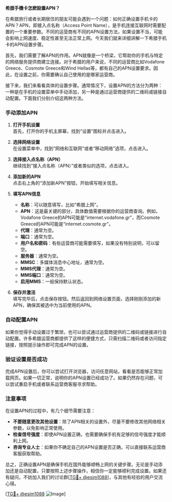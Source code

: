 **希腊手機卡怎麽設置APN？**

在希腊旅行或者长期居住的朋友可能会遇到一个问题：如何正确设置手机卡的APN？APN，即接入点名称（Access Point Name），是手机连接互联网时需要配置的一个重要参数。不同的运营商有不同的APN设置方法，如果设置不当，可能会影响上网速度、稳定性甚至无法正常上网。今天我们就来详细讲解一下希腊手机卡的APN设置步骤。

首先，我们需要了解APN的作用。APN就像是一个桥梁，它帮助你的手机与特定的网络服务提供商建立连接。对于希腊的用户来说，不同的运营商比如Vodafone Greece、Cosmote Greece和Wind Hellas等，都有自己的APN设置要求。因此，在设置之前，你需要确认自己使用的是哪家运营商。

接下来，我们来看看具体的设置步骤。通常情况下，设置APN的方法分为两种：一种是在手机的设置菜单中手动添加，另一种是通过运营商提供的二维码或链接自动配置。下面我们分别介绍这两种方法。

### 手动添加APN

1. **打开手机设置**  
   首先，打开你的手机主屏幕，找到“设置”图标并点击进入。

2. **选择网络设置**  
   在设置菜单中，找到“网络和互联网”或者“移动网络”选项，点击进入。

3. **选择接入点名称（APN）**  
   继续找到“接入点名称（APN）”或者类似的选项，点击进入。

4. **添加新的APN**  
   点击右上角的“添加新APN”按钮，开始填写相关信息。

5. **填写APN信息**  
   - **名称**：可以随意填写，比如“希腊上网”。
   - **APN**：这是最关键的部分，具体数值需要根据你的运营商查询。例如，Vodafone Greece的APN可能是“internet.vodafone.gr”，而Cosmote Greece的APN可能是“internet.cosmote.gr”。
   - **代理**：通常为空。
   - **端口**：通常为空。
   - **用户名和密码**：有些运营商可能需要填写，如果没有特别说明，可以留空。
   - **服务器**：通常为空。
   - **MMSC**：多媒体消息中心地址，通常为空。
   - **MMS代理**：通常为空。
   - **MMS端口**：通常为空。
   - **启用MMS**：一般保持默认状态。

6. **保存并激活**  
   填写完毕后，点击保存按钮。然后返回到网络设置页面，选择刚刚添加的新APN，确保其被选中为当前使用的APN。

### 自动配置APN

如果你觉得手动设置过于繁琐，也可以尝试通过运营商提供的二维码或链接进行自动配置。许多希腊运营商都提供了这样的便捷方式，只需扫描二维码或者访问指定链接，按照提示操作即可完成APN的设置。

### 验证设置是否成功

完成APN设置后，你可以尝试打开浏览器，访问任意网站，看看是否能够正常加载网页。如果一切正常，说明你的APN设置已经成功了。如果仍然存在问题，可以尝试重启手机或者联系运营商客服寻求帮助。

### 注意事项

在设置APN的过程中，有几个细节需要注意：
- **不要随意更改其他设置**：除了APN相关的设置外，尽量不要修改其他网络相关参数，以免影响正常使用。
- **检查信号强度**：即使APN设置正确，也需要确保手机有足够的信号强度才能顺利上网。
- **咨询专业人士**：如果你不确定自己的APN设置是否正确，可以直接联系运营商客服获取帮助。

总之，正确设置APN是确保手机在国外能够顺畅上网的关键步骤。无论是手动添加还是自动配置，只要按照上述步骤操作，相信你一定能够顺利完成设置。如果还有疑问，不妨加入我们的讨论群[[TG💪+ @esim1088](https://t.me/s/esim1088)]，与其他有经验的用户交流心得。

[[TG💪+ @esim1088](https://t.me/s/esim1088) ![Image](https://i.postimg.cc/4NQfJmqS/Snipaste-2025-05-13-00-14-12.png)]